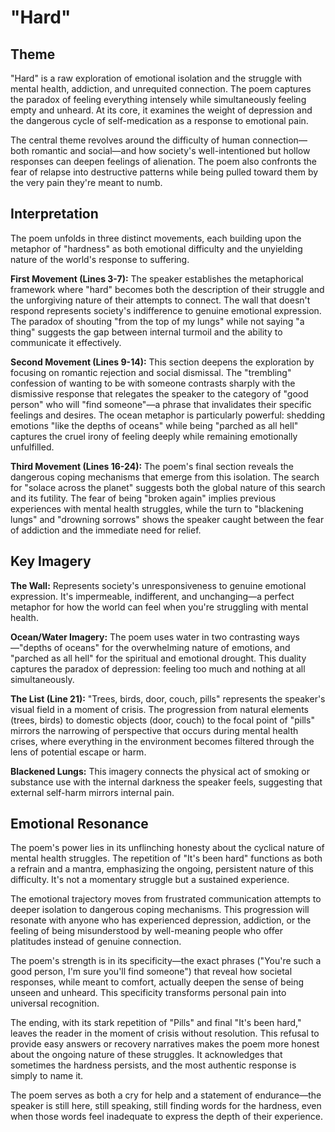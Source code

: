 # "Hard"

## Theme

"Hard" is a raw exploration of emotional isolation and the struggle with mental health, addiction, and unrequited connection. The poem captures the paradox of feeling everything intensely while simultaneously feeling empty and unheard. At its core, it examines the weight of depression and the dangerous cycle of self-medication as a response to emotional pain.

The central theme revolves around the difficulty of human connection—both romantic and social—and how society's well-intentioned but hollow responses can deepen feelings of alienation. The poem also confronts the fear of relapse into destructive patterns while being pulled toward them by the very pain they're meant to numb.

## Interpretation

The poem unfolds in three distinct movements, each building upon the metaphor of "hardness" as both emotional difficulty and the unyielding nature of the world's response to suffering.

**First Movement (Lines 3-7):** The speaker establishes the metaphorical framework where "hard" becomes both the description of their struggle and the unforgiving nature of their attempts to connect. The wall that doesn't respond represents society's indifference to genuine emotional expression. The paradox of shouting "from the top of my lungs" while not saying "a thing" suggests the gap between internal turmoil and the ability to communicate it effectively.

**Second Movement (Lines 9-14):** This section deepens the exploration by focusing on romantic rejection and social dismissal. The "trembling" confession of wanting to be with someone contrasts sharply with the dismissive response that relegates the speaker to the category of "good person" who will "find someone"—a phrase that invalidates their specific feelings and desires. The ocean metaphor is particularly powerful: shedding emotions "like the depths of oceans" while being "parched as all hell" captures the cruel irony of feeling deeply while remaining emotionally unfulfilled.

**Third Movement (Lines 16-24):** The poem's final section reveals the dangerous coping mechanisms that emerge from this isolation. The search for "solace across the planet" suggests both the global nature of this search and its futility. The fear of being "broken again" implies previous experiences with mental health struggles, while the turn to "blackening lungs" and "drowning sorrows" shows the speaker caught between the fear of addiction and the immediate need for relief.

## Key Imagery

**The Wall:** Represents society's unresponsiveness to genuine emotional expression. It's impermeable, indifferent, and unchanging—a perfect metaphor for how the world can feel when you're struggling with mental health.

**Ocean/Water Imagery:** The poem uses water in two contrasting ways—"depths of oceans" for the overwhelming nature of emotions, and "parched as all hell" for the spiritual and emotional drought. This duality captures the paradox of depression: feeling too much and nothing at all simultaneously.

**The List (Line 21):** "Trees, birds, door, couch, pills" represents the speaker's visual field in a moment of crisis. The progression from natural elements (trees, birds) to domestic objects (door, couch) to the focal point of "pills" mirrors the narrowing of perspective that occurs during mental health crises, where everything in the environment becomes filtered through the lens of potential escape or harm.

**Blackened Lungs:** This imagery connects the physical act of smoking or substance use with the internal darkness the speaker feels, suggesting that external self-harm mirrors internal pain.

## Emotional Resonance

The poem's power lies in its unflinching honesty about the cyclical nature of mental health struggles. The repetition of "It's been hard" functions as both a refrain and a mantra, emphasizing the ongoing, persistent nature of this difficulty. It's not a momentary struggle but a sustained experience.

The emotional trajectory moves from frustrated communication attempts to deeper isolation to dangerous coping mechanisms. This progression will resonate with anyone who has experienced depression, addiction, or the feeling of being misunderstood by well-meaning people who offer platitudes instead of genuine connection.

The poem's strength is in its specificity—the exact phrases ("You're such a good person, I'm sure you'll find someone") that reveal how societal responses, while meant to comfort, actually deepen the sense of being unseen and unheard. This specificity transforms personal pain into universal recognition.

The ending, with its stark repetition of "Pills" and final "It's been hard," leaves the reader in the moment of crisis without resolution. This refusal to provide easy answers or recovery narratives makes the poem more honest about the ongoing nature of these struggles. It acknowledges that sometimes the hardness persists, and the most authentic response is simply to name it.

The poem serves as both a cry for help and a statement of endurance—the speaker is still here, still speaking, still finding words for the hardness, even when those words feel inadequate to express the depth of their experience.